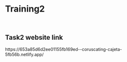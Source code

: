 # Training2
<br>
<h2> Task2 website link </h2>
https://653a85d6d2ee01155fb169ed--coruscating-cajeta-5fb56b.netlify.app/
